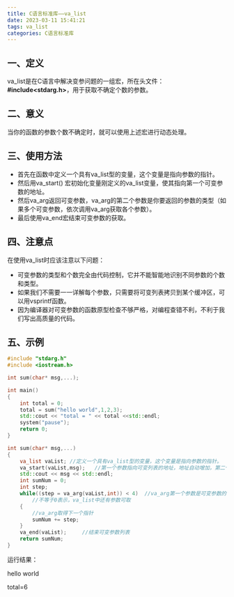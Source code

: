 ```yaml
---
title: C语言标准库——va_list
date: 2023-03-11 15:41:21
tags: va_list
categories: C语言标准库
---
```


## 一、定义

va_list是在C语言中解决变参问题的一组宏，所在头文件：**#include<stdarg.h>**，用于获取不确定个数的参数。

## 二、意义

当你的函数的参数个数不确定时，就可以使用上述宏进行动态处理。

## 三、使用方法

- 首先在函数中定义一个具有va_list型的变量，这个变量是指向参数的指针。
- 然后用va_start() 宏初始化变量刚定义的va_list变量，使其指向第一个可变参数的地址。
- 然后va_arg返回可变参数，va_arg的第二个参数是你要返回的参数的类型（如果多个可变参数，依次调用va_arg获取各个参数）。
- 最后使用va_end宏结束可变参数的获取。

## 四、注意点

在使用va_list时应该注意以下问题：

- 可变参数的类型和个数完全由代码控制，它并不能智能地识别不同参数的个数和类型。
- 如果我们不需要一一详解每个参数，只需要将可变列表拷贝到某个缓冲区，可以用vsprintf函数。
- 因为编译器对可变参数的函数原型检查不够严格，对编程查错不利，不利于我们写出高质量的代码。

## 五、示例

```C++
#include "stdarg.h"
#include <iostream.h>

int sum(char* msg,...);

int main()
{
	int total = 0;
	total = sum("hello world",1,2,3);
	std::cout << "total = " << total <<std::endl;
	system("pause");
	return 0;
}

int sum(char* msg,...)
{
	va_list vaList;	//定义一个具有va_list型的变量，这个变量是指向参数的指针。
	va_start(vaList,msg);	//第一个参数指向可变列表的地址，地址自动增加，第二个参数为固定值
	std::cout << msg << std::endl;
	int sumNum = 0;
	int step;
	while((step = va_arg(vaList,int)) < 4)	//va_arg第一个参数是可变参数的地址，第二个参数是传入参数的类型，返回值就是va_list中接着的地址值，类型和va_arg的第二个参数一样。
        //不等于0表示，va_list中还有参数可取
	{
        //va_arg取得下一个指针
		sumNum += step;
	}
	va_end(vaList);		//结束可变参数列表
	return sumNum;
}
```

运行结果：

hello world

total=6
